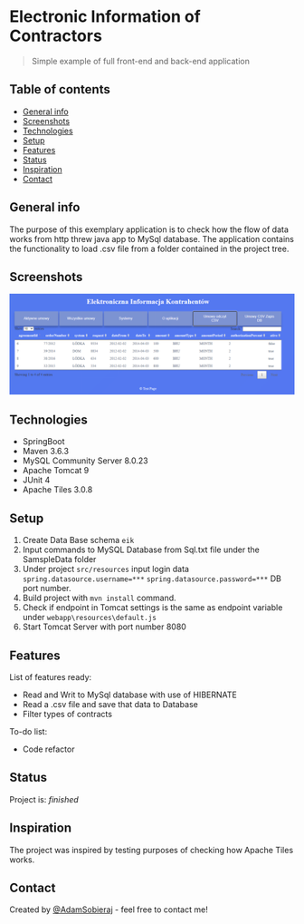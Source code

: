 # Electronic Information of Contractors
> Simple example of full front-end and back-end application

## Table of contents
* [General info](#general-info)
* [Screenshots](#screenshots)
* [Technologies](#technologies)
* [Setup](#setup)
* [Features](#features)
* [Status](#status)
* [Inspiration](#inspiration)
* [Contact](#contact)

## General info
The purpose of this exemplary application is to check how the flow of data works 
from http threw java app to MySql database. The application contains the functionality 
to load .csv file from a folder contained in the project tree. 

## Screenshots
![Example screenshot](./SampleData/EIK_Front.png)

## Technologies
* SpringBoot
* Maven 3.6.3
* MySQL Community Server 8.0.23
* Apache Tomcat 9
* JUnit 4
* Apache Tiles 3.0.8

## Setup
1. Create Data Base schema `eik`
2. Input commands to MySQL Database from Sql.txt file under the SamspleData folder
3. Under project `src/resources` input login data 
   `spring.datasource.username=***`
   `spring.datasource.password=***` 
   DB port number.
4. Build project with `mvn install` command.
5. Check if endpoint in Tomcat settings is the same as endpoint variable under
   `webapp\resources\default.js`
6. Start Tomcat Server with port number 8080

## Features
List of features ready:
* Read and Writ to MySql database with use of HIBERNATE
* Read a .csv file and save that data to Database
* Filter types of contracts

To-do list:
* Code refactor

## Status
Project is: _finished_

## Inspiration
The project was inspired by testing purposes of checking how Apache Tiles works.

## Contact
Created by [@AdamSobieraj](https://github.com/AdamSobieraj) - feel free to contact me!